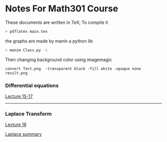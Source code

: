 # Notes For Math301 Course 
These documents are written in TeX; To compile it 
```bash
> pdflatex main.tex
```
the graphs are made by manin a python lib
```bash
> manim Class.py -s 
```
Then changing background color using imagemagic
 ```bsah
convert Test.png  -transparent black -fill white -opaque none  result.png
```

### Differential equations 
[Lecture 15-17](https://github.com/aboueleyes/math_notes/blob/main/L15-16-17/main.pdf)
- - - 
### Laplace Transform
[Levture 18](https://github.com/aboueleyes/math_notes/blob/main/Laplace/main.pdf)


[Laplace summary](https://github.com/aboueleyes/math_notes/blob/main/Laplace/laplace-summary.pdf)
